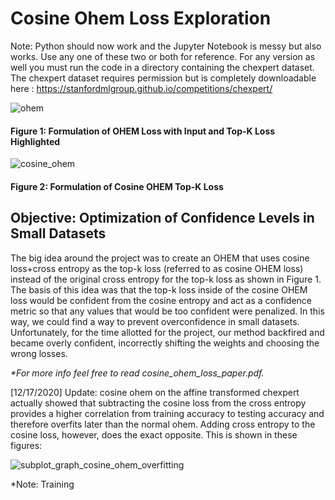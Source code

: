 # Cosine Ohem Loss Exploration
Note: Python should now work and the Jupyter Notebook is messy but also works. Use any one of these two or both for reference. For any version as well you must run the code in a directory containing the chexpert dataset. The chexpert dataset requires permission but is completely downloadable here : https://stanfordmlgroup.github.io/competitions/chexpert/


![ohem](https://user-images.githubusercontent.com/59486373/104828037-36267b00-5833-11eb-8e63-12c1eba829bd.png)

<h4><strong>Figure 1: Formulation of OHEM Loss with Input and Top-K Loss Highlighted</strong></h4>

![cosine_ohem](https://user-images.githubusercontent.com/59486373/104856875-d8516c00-58e2-11eb-84ed-6ce40a3c53b1.png)

<h4><strong>Figure 2: Formulation of Cosine OHEM Top-K Loss</strong></h4>

<h2>Objective:  Optimization of Confidence Levels in Small Datasets</h2>

The big idea around the project was to create an OHEM that uses cosine loss+cross entropy as the top-k loss (referred to as cosine OHEM loss) instead of the original cross entropy for the top-k loss as shown in Figure 1. The basis of this idea was that the top-k loss inside of the cosine OHEM loss would be confident from the cosine entropy and act as a confidence metric so that any values that would be too confident were penalized. In this way, we could find a way to prevent overconfidence in small datasets. Unfortunately, for the time allotted for the project, our method backfired and became overly confident, incorrectly shifting the weights and choosing the wrong losses. 

<i>*For more info feel free to read cosine_ohem_loss_paper.pdf.</i>

[12/17/2020] Update: cosine ohem on the affine transformed chexpert actually showed that subtracting the cosine loss from the cross entropy provides a higher correlation from training accuracy to testing accuracy and therefore overfits later than the normal ohem. Adding cross entropy to the cosine loss, however, does the exact opposite. This is shown in these figures:

![subplot_graph_cosine_ohem_overfitting](https://user-images.githubusercontent.com/59486373/102566213-0e65bb00-40ad-11eb-9e70-f07d2d84fd5d.png)

*Note: Training 
